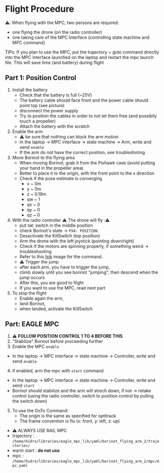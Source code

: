 # Flight Procedure

⚠️: When flying with the MPC, two persons are required:
- one flying the drone (on the radio controller)
- one taking care of the MPC Interface (controlling state machine and MPC command)

TIPs: If you plan to use the MPC, put the trajectory + goto command directly into the MPC Interface launched on the laptop and restart the mpc launch file. This will save time (and battery) during flight

## Part 1: Position Control
1. Install the battery
   - Check that the battery is full (~25V)
   - The battery cable should face front and the power cable should point top (see picture)
   - disconnect the power supply
   - Try to position the cables in order to not let them free (and possibily touch a propeller)
   - Attach the battery with the scratch
2. Enable the arm
   - ⚠️  be sure that nothing can block the arm motion 
   - In the laptop -> MPC interface -> state machine -> Arm,  write and send `enable`
   - If the arm do not have the correct position, see troubleshoting
3. Move Borinot to the flying area
    - When moving Borinot, grab it from the Pixhawk case (avoid putting your hand in the propeller area)
    - Better to place it to the origin, with the front point to the x direction
    - Check if the pose estimate is converging
      - x ~ 0m
      - y ~ 0m
      - z ~ 0.19m
      - qw ~ 1
      - qx ~ 0
      - qy ~ 0
      - qz ~ 0
4. With the radio controller ⚠️  The drone will fly :⚠️ 
    - put `SWC` switch in the middle position
    - check Borinot's state -> `PX4: POSITION`
    - Desactivate the KillSwitch (top position)
    - Arm the drone with the left joystick (pointing down/right)
    - Check if the motors are spinning properly, if something weird -> troubleshooting
    - Refer to this [link](https://docs.px4.io/main/en/flight_modes_mc/position.html) image for the command.
    - ⚠️  Trigger the jump
    - after each arm, you have to trigger the jump,
    - climb slowly until you see borinot "jumping", then descend when the jump occurs
    - After this, you are good to flight
    - If you want to use the MPC, read next part
5. To stop the flight
    - Enable again the arm,
    - land Borinot,
    - when landed, activate the KillSwitch

## Part: EAGLE MPC 
1. ⚠️ **FOLLOW POSITION CONTROL 1 TO 4 BEFORE THIS**
2. "Stabilize" Borinot before proceeding further 
3. Enable the MPC `enable`
  - In the laptop -> MPC interface -> state machine -> Controller,  write and send `enable`
4. if enabled, arm the mpc with `start` command
  - In the laptop -> MPC interface -> state machine -> Controller,  write and send `start`
  - Borinot should stabilize and the arm will strech down, if not -> retake control (using the radio controller, switch to position control by pulling the switch down)
5. To use the GoTo Command:
   - The origin is the same as specified for optitrack
   - The frame convention is flu (x: front, y: left, z: up)
- ⚠️ ALWAYS USE RAIL MPC
- trajectory : `/home/hidro/libraries/eagle_mpc_lib/yaml/borinot_flying_arm_2/trajectories/`
- warm start : **do not use**
- mpc : `/home/hidro/libraries/eagle_mpc_lib/yaml/borinot_flying_arm_2/mpc/mpc.yaml`